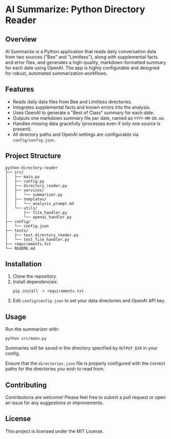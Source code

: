 # AI Summarize: Python Directory Reader

## Overview

AI Summarize is a Python application that reads daily conversation data from two sources ("Bee" and "Limitless"), along with supplemental facts and error files, and generates a high-quality, markdown-formatted summary for each date using OpenAI. The app is highly configurable and designed for robust, automated summarization workflows.

## Features

- Reads daily data files from Bee and Limitless directories.
- Integrates supplemental facts and known errors into the analysis.
- Uses OpenAI to generate a "Best of Class" summary for each date.
- Outputs one markdown summary file per date, named as `YYYY-MM-DD.md`.
- Handles missing data gracefully (processes even if only one source is present).
- All directory paths and OpenAI settings are configurable via `config/config.json`.

## Project Structure

```
python-directory-reader
├── src/
│   ├── main.py
│   ├── config.py
│   ├── directory_reader.py
│   ├── services/
│   │   └── summarizer.py
│   ├── templates/
│   │   └── analysis_prompt.md
│   └── utils/
│       ├── file_handler.py
│       └── openai_handler.py
├── config/
│   └── config.json
├── tests/
│   ├── test_directory_reader.py
│   └── test_file_handler.py
├── requirements.txt
└── README.md
```

## Installation

1. Clone the repository.
2. Install dependencies:
   ```
   pip install -r requirements.txt
   ```
3. Edit `config/config.json` to set your data directories and OpenAI API key.

## Usage

Run the summarizer with:

```
python src/main.py
```

Summaries will be saved in the directory specified by `OUTPUT_DIR` in your config.

Ensure that the `directories.json` file is properly configured with the correct paths for the directories you wish to read from.

## Contributing

Contributions are welcome! Please feel free to submit a pull request or open an issue for any suggestions or improvements.

## License

This project is licensed under the MIT License.
